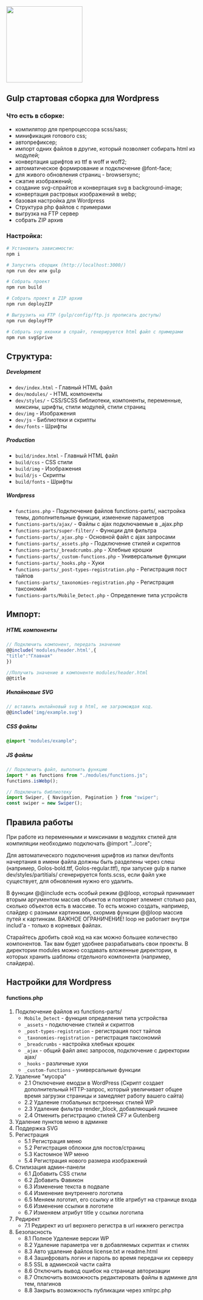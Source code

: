 <img width="200" height="200" src="https://upload.wikimedia.org/wikipedia/commons/7/72/Gulp.js_Logo.svg">

## Gulp стартовая сборка для Wordpress

### Что есть в сборке:

- компилятор для препроцессора scss/sass;
- минификация готового css;
- автопрефиксер;
- импорт одних файлов в другие, который позволяет собирать html из модулей;
- конвертация шрифтов из ttf в woff и woff2;
- автоматическое формирование и подключение @font-face;
- для живого обновления страниц - browsersync;
- сжатие изображений;
- создание svg-спрайтов и конвертация svg в background-image;
- конвертация растровых изображений в webp;
- базовая настройка для Wordpress
- Структура php файлов с примерами
- выгрузка на FTP сервер
- собрать ZIP архив

### Настройка:

```bash
# Установить зависимости:
npm i

# Запустить сборщик (http://localhost:3000/)
npm run dev или gulp

# Собрать проект
npm run build

# Собрать проект в ZIP архив
npm run deployZIP

# Выгрузить на FTP (gulp/config/ftp.js прописать доступы)
npm run deployFTP

# Собрать svg иконки в спрайт, генерируется html файл с примерами
npm run svgSprive

```

## Структура:

##### Development

- `dev/index.html` - Главный HTML файл
- `dev/modules/` - HTML компоненты
- `dev/styles/` - CSS/SCSS библиотеки, компоненты, переменные, миксины, шрифты, стили модулей, стили страниц
- `dev/img` - Изображения
- `dev/js` - Библиотеки и скрипты
- `dev/fonts` - Шрифты

##### Production

- `build/index.html` - Главный HTML файл
- `build/css` - CSS стили
- `build/img` - Изображения
- `build/js` - Скрипты
- `build/fonts` - Шрифты

##### Wordpress

- `functions.php` - Подключение файлов functions-parts/, настройка темы, дополнительные функции, изменение параметров
- `functions-parts/ajax/` - Файлы с ajax подключаемые в \_ajax.php
- `functions-parts/super-filter/` - Функции для фильтра
- `functions-parts/_ajax.php` - Основной файл с ajax запросами
- `functions-parts/_assets.php` - Подключение стилей и скриптов
- `functions-parts/_breadcrumbs.php` - Хлебные крошки
- `functions-parts/_custom-functions.php` - Универсальные функции
- `functions-parts/_hooks.php` - Хуки
- `functions-parts/_post-types-registration.php` - Регистрация пост тайпов
- `functions-parts/_taxonomies-registration.php` - Регистрация таксономий
- `functions-parts/Mobile_Detect.php` - Определение типа устройств

## Импорт:

##### HTML компоненты

```js
// Подключить компонент, передать значение
@@include('modules/header.html',{
"title":"Главная"
})

//Получить значение в компоненте modules/header.html
@@title
```

##### Инлайновые SVG

```js
// вставить инлайновый svg в html, не загромождая код.
@@include('img/example.svg')
```

##### CSS файлы

```scss
@import "modules/example";
```

##### JS файлы

```js
// Подключить файл, выполнить функцию
import * as functions from "./modules/functions.js";
functions.isWebp();

// Подключить библиотеку
import Swiper, { Navigation, Pagination } from "swiper";
const swiper = new Swiper();
```

## Правила работы

При работе из переменными и миксинами в модулях стилей для компиляции необходимо подключать @import "../core";

Для автоматического подключения шрифтов из папки dev/fonts начертания в имени файла должны быть разделены через слеш (например, Golos-bold.ttf, Golos-regular.ttf), при запуске gulp в папке dev/styles/partitials/ сгенерируется fonts.scss, если файл уже существует, для обновления нужно его удалить.

В функции @@include есть особый режим @@loop, который принимает вторым аргументом массив объектов и повторяет элемент столько раз, сколько объектов есть в массиве. То есть можно создать, например, слайдер с разными картинками, скормив функции @@loop массив путей к картинкам. ВАЖНОЕ ОГРАНИЧЕНИЕ! loop не работает внутри includ'а - только в корневых файлах.

Старайтесь дробить свой код на как можно большее количество компонентов. Так вам будет удобнее разрабатывать свои проекты. В директории modules можно создавать вложенные директории, в которых хранить шаблоны отдельного компонента (например, слайдера).

## Настройки для Wordpress

#### functions.php

1. Подключение файлов из functions-parts/
   - `Mobile_Detect` - функция определения типа устройства
   - `_assets` - подключение стилей и скриптов
   - `_post-types-registration` - регистрация пост тайпов
   - `_taxonomies-registration` - регистрация таксономий
   - `_breadcrumbs` - настройка хлебных крошек
   - `_ajax` - общий файл аякс запросов, подключение с директории ajax/
   - `_hooks` - различные хуки
   - `_custom-functions` - универсальные функции
2. Удаление "мусора"
   - 2.1 Отключение емодзи в WordPress (Скрипт создает дополнительный HTTP-запрос, который увеличивает общее время загрузки страницы и замедляет работу вашего сайта)
   - 2.2 Удаление глобальных встроенных стилей WP
   - 2.3 Удаление фильтра render_block, добавляющий лишнее
   - 2.4 Отменить регистрацию стилей CF7 и Gutenberg
3. Удаление пунктов меню в админке
4. Поддержка SVG
5. Регистрация
   - 5.1 Регистрация меню
   - 5.2 Регистрация обложки для постов/страниц
   - 5.3 Кастомное WP меню
   - 5.4 Регистрация нового размера изображений
6. Стилизация админ-панели
   - 6.1 Добавить CSS стили
   - 6.2 Добавить Фавикон
   - 6.3 Изменение текста в подвале
   - 6.4 Изменение внутреннего логотипа
   - 6.5 Меняем логотип, его ссылку и title атрибут на странице входа
   - 6.6 Изменение ссылки в логотипе
   - 6.7 Изменяем атрибут title у ссылки логотипа
7. Редирект
   - 7.1 Редирект из url верхнего регистра в url нижнего регистра
8. Безопасность
   - 8.1 Полное Удаление версии WP
   - 8.2 Удаление параметра ver в добавляемых скриптах и стилях
   - 8.3 Авто удаление файлов license.txt и readme.html
   - 8.4 Зашифровать логин и пароль во время передачи их серверу
   - 8.5 SSL в админской части сайта
   - 8.6 Отключить вывод ошибок на странице авторизации
   - 8.7 Отключить возможность редактировать файлы в админке для тем, плагинов
   - 8.8 Закрыть возможность публикации через xmlrpc.php
